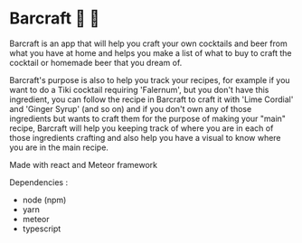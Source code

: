 # Barcraft :tropical_drink: :beer:
Barcraft is an app that will help you craft your own cocktails and beer from what you have at home and helps you make a list of what to buy to craft the cocktail or homemade beer that you dream of.

Barcraft's purpose is also to help you track your recipes, for example if you want to do a Tiki cocktail requiring 'Falernum', but you don't have this ingredient, you can follow the recipe in Barcraft to craft it with 'Lime Cordial' and 'Ginger Syrup' (and so on) and if you don't own any of those ingredients but wants to craft them for the purpose of making your "main" recipe, Barcraft will help you keeping track of where you are in each of those ingredients crafting and also help you have a visual to know where you are in the main recipe.

Made with react and Meteor framework

Dependencies : 
- node (npm)
- yarn
- meteor
- typescript
